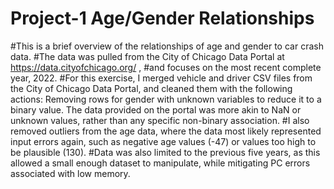 # Project-1 Age/Gender Relationships
#This is a brief overview of the relationships of age and gender to car crash data.
#The data was pulled from the City of Chicago Data Portal at https://data.cityofchicago.org/ ,
#and focuses on the most recent complete year, 2022. 
#For this exercise, I merged vehicle and driver CSV files from the City of Chicago Data Portal, and cleaned them with the following actions:
Removing rows for gender with unknown variables to reduce it to a binary value. The data provided on the portal was more akin to NaN or unknown values, rather than any specific non-binary association.
#I also removed outliers from the age data, where the data most likely represented input errors again, such as negative age values (-47) or values too high to be plausible (130).
#Data was also limited to the previous five years, as this allowed a small enough dataset to manipulate, while mitigating PC errors associated with low memory.


